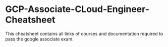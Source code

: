 # GCP-Associate-CLoud-Engineer-Cheatsheet
This cheatsheet contains all links of courses and documentation required to pass the google associate exam.
